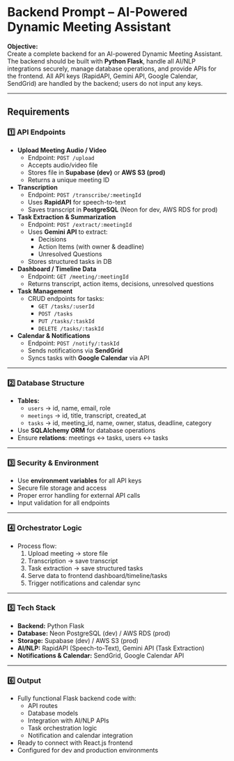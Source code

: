 # Backend Prompt – AI-Powered Dynamic Meeting Assistant

**Objective:**  
Create a complete backend for an AI-powered Dynamic Meeting Assistant. The backend should be built with **Python Flask**, handle all AI/NLP integrations securely, manage database operations, and provide APIs for the frontend. All API keys (RapidAPI, Gemini API, Google Calendar, SendGrid) are handled by the backend; users do not input any keys.

---

## **Requirements**

### 1️⃣ API Endpoints
- **Upload Meeting Audio / Video**
  - Endpoint: `POST /upload`
  - Accepts audio/video file
  - Stores file in **Supabase (dev)** or **AWS S3 (prod)**
  - Returns a unique meeting ID
- **Transcription**
  - Endpoint: `POST /transcribe/:meetingId`
  - Uses **RapidAPI** for speech-to-text
  - Saves transcript in **PostgreSQL** (Neon for dev, AWS RDS for prod)
- **Task Extraction & Summarization**
  - Endpoint: `POST /extract/:meetingId`
  - Uses **Gemini API** to extract:
    - Decisions
    - Action Items (with owner & deadline)
    - Unresolved Questions
  - Stores structured tasks in DB
- **Dashboard / Timeline Data**
  - Endpoint: `GET /meeting/:meetingId`
  - Returns transcript, action items, decisions, unresolved questions
- **Task Management**
  - CRUD endpoints for tasks:
    - `GET /tasks/:userId`
    - `POST /tasks`
    - `PUT /tasks/:taskId`
    - `DELETE /tasks/:taskId`
- **Calendar & Notifications**
  - Endpoint: `POST /notify/:taskId`
  - Sends notifications via **SendGrid**
  - Syncs tasks with **Google Calendar** via API

---

### 2️⃣ Database Structure
- **Tables:**
  - `users` → id, name, email, role
  - `meetings` → id, title, transcript, created_at
  - `tasks` → id, meeting_id, name, owner, status, deadline, category
- Use **SQLAlchemy ORM** for database operations
- Ensure **relations**: meetings ↔ tasks, users ↔ tasks

---

### 3️⃣ Security & Environment
- Use **environment variables** for all API keys
- Secure file storage and access
- Proper error handling for external API calls
- Input validation for all endpoints

---

### 4️⃣ Orchestrator Logic
- Process flow:
  1. Upload meeting → store file
  2. Transcription → save transcript
  3. Task extraction → save structured tasks
  4. Serve data to frontend dashboard/timeline/tasks
  5. Trigger notifications and calendar sync

---

### 5️⃣ Tech Stack
- **Backend:** Python Flask
- **Database:** Neon PostgreSQL (dev) / AWS RDS (prod)
- **Storage:** Supabase (dev) / AWS S3 (prod)
- **AI/NLP:** RapidAPI (Speech-to-Text), Gemini API (Task Extraction)
- **Notifications & Calendar:** SendGrid, Google Calendar API

---

### 6️⃣ Output
- Fully functional Flask backend code with:
  - API routes
  - Database models
  - Integration with AI/NLP APIs
  - Task orchestration logic
  - Notification and calendar integration
- Ready to connect with React.js frontend
- Configured for dev and production environments